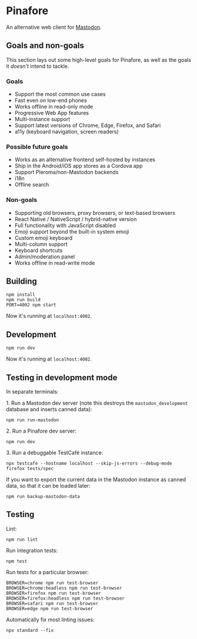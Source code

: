 # Pinafore

An alternative web client for [Mastodon](https://joinmastodon.org]).

## Goals and non-goals

This section lays out some high-level goals for Pinafore, as well as the goals it _doesn't_ intend to tackle.

### Goals

- Support the most common use cases
- Fast even on low-end phones
- Works offline in read-only mode
- Progressive Web App features
- Multi-instance support
- Support latest versions of Chrome, Edge, Firefox, and Safari
- a11y (keyboard navigation, screen readers)

### Possible future goals

- Works as an alternative frontend self-hosted by instances
- Ship in the Android/iOS app stores as a Cordova app
- Support Pleroma/non-Mastodon backends
- i18n
- Offline search

### Non-goals

- Supporting old browsers, proxy browsers, or text-based browsers
- React Native / NativeScript / hybrid-native version
- Full functionality with JavaScript disabled
- Emoji support beyond the built-in system emoji
- Custom emoji keyboard
- Multi-column support
- Keyboard shortcuts
- Admin/moderation panel
- Works offline in read-write mode

## Building

    npm install
    npm run build
    PORT=4002 npm start

Now it's running at `localhost:4002`.

## Development

    npm run dev

Now it's running at `localhost:4002`.

## Testing in development mode

In separate terminals:

1\. Run a Mastodon dev server (note this destroys the `mastodon_development` database and inserts canned data):

    npm run run-mastodon

2\. Run a Pinafore dev server:

    npm run dev

3\. Run a debuggable TestCafé instance:

    npx testcafe --hostname localhost --skip-js-errors --debug-mode firefox tests/spec

If you want to export the current data in the Mastodon instance as canned data, so that it can be loaded later:

    npm run backup-mastodon-data

## Testing

Lint:

    npm run lint

Run integration tests:

    npm test

Run tests for a particular browser:

    BROWSER=chrome npm run test-browser
    BROWSER=chrome:headless npm run test-browser
    BROWSER=firefox npm run test-browser
    BROWSER=firefox:headless npm run test-browser
    BROWSER=safari npm run test-browser
    BROWSER=edge npm run test-browser

Automatically fix most linting issues:

    npx standard --fix
